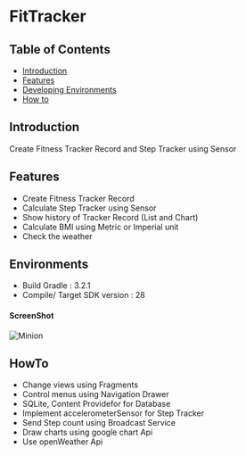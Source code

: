 # FitTracker

## Table of Contents

- [Introduction](#introduction)
- [Features](#features)
- [Developing Environments](#environments)
- [How to](#Howto)

## Introduction
Create Fitness Tracker Record and Step Tracker using Sensor 

## Features
* Create Fitness Tracker Record
* Calculate Step Tracker using Sensor
* Show history of Tracker Record (List and Chart)
* Calculate BMI using Metric or Imperial unit
* Check the weather

## Environments
- Build Gradle : 3.2.1
- Compile/ Target SDK version : 28

#### ScreenShot

![Minion](https://github.com/sangaelee/FitTracker/blob/master/app/src/main/res/drawable/calorie.png)
      

## HowTo
- Change views using Fragments
- Control menus using Navigation Drawer
- SQLite, Content Providefor for Database
- Implement accelerometerSensor for Step Tracker
- Send Step count using Broadcast Service
- Draw charts using google chart Api
- Use openWeather Api
